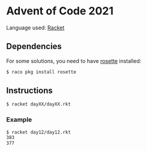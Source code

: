 # Advent of Code 2021

Language used: [Racket](https://racket-lang.org/)

## Dependencies

For some solutions, you need to have [rosette](https://docs.racket-lang.org/rosette-guide/index.html) installed:
```bash
$ raco pkg install rosette
```

## Instructions

```sh
$ racket dayXX/dayXX.rkt
```

### Example

```sh
$ racket day12/day12.rkt
383
377
```
